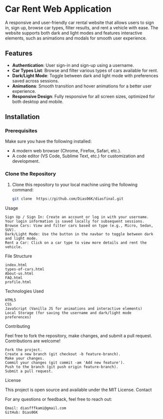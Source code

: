 # Car Rent Web Application

A responsive and user-friendly car rental website that allows users to sign in, sign up, browse car types, filter results, and rent a vehicle with ease. The website supports both dark and light modes and features interactive elements, such as animations and modals for smooth user experience.

## Features

- **Authentication**: User sign-in and sign-up using a username.
- **Car Types List**: Browse and filter various types of cars available for rent.
- **Dark/Light Mode**: Toggle between dark and light mode with preferences saved across sessions.
- **Animations**: Smooth transition and hover animations for a better user experience.
- **Responsive Design**: Fully responsive for all screen sizes, optimized for both desktop and mobile.

## Installation

### Prerequisites

Make sure you have the following installed:

- A modern web browser (Chrome, Firefox, Safari, etc.).
- A code editor (VS Code, Sublime Text, etc.) for customization and development.

### Clone the Repository

1. Clone this repository to your local machine using the following command:
   
   ```bash
   git clone  https://github.com/Dias06K/diasfinal.git


Usage

    Sign Up / Sign In: Create an account or log in with your username. Your login information is saved locally for subsequent sessions.
    Browse Cars: View and filter cars based on type (e.g., Micro, Sedan, SUV).
    Dark/Light Mode: Use the button in the navbar to toggle between dark and light mode.
    Rent a Car: Click on a car type to view more details and rent the vehicle.

File Structure

    index.html
    types-of-cars.html
    About-us.html
    FAQ.html
    profile.html
    

Technologies Used

    HTML5
    CSS
    JavaScript (Vanilla JS for animations and interactive elements)
    Local Storage (for saving the username and dark/light mode preferences)

Contributing

Feel free to fork the repository, make changes, and submit a pull request. Contributions are welcome!

    Fork the project.
    Create a new branch (git checkout -b feature-branch).
    Make your changes.
    Commit your changes (git commit -am 'Add new feature').
    Push to the branch (git push origin feature-branch).
    Submit a pull request.

License

This project is open source and available under the MIT License.
Contact

For any questions or feedback, feel free to reach out:

    Email: diasfffkami@gmail.com
    GitHub: Dias06K
